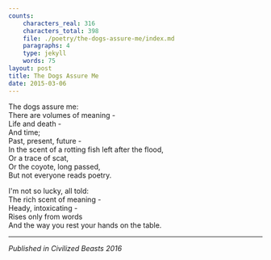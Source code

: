 ```yaml
---
counts:
    characters_real: 316
    characters_total: 398
    file: ./poetry/the-dogs-assure-me/index.md
    paragraphs: 4
    type: jekyll
    words: 75
layout: post
title: The Dogs Assure Me
date: 2015-03-06
---
```


The dogs assure me:  
There are volumes of meaning -  
Life and death -  
And time;  
Past, present, future -  
In the scent of a rotting fish left after the flood,  
Or a trace of scat,  
Or the coyote, long passed,  
But not everyone reads poetry.

I'm not so lucky, all told:  
The rich scent of meaning -  
Heady, intoxicating -  
Rises only from words  
And the way you rest your hands on the table.  

-----

*Published in Civilized Beasts 2016*
